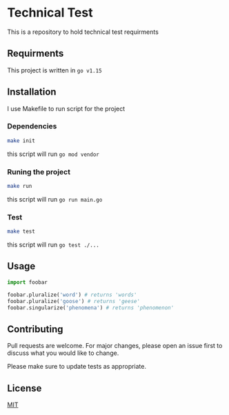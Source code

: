 # Technical Test

This is a repository to hold technical test requirments

## Requirments

This project is written in `go v1.15`

## Installation

I use Makefile to run script for the project

### Dependencies

```bash
make init
```
this script will run `go mod vendor`

### Runing the project

```bash
make run
```
this script will run `go run main.go`

### Test

```bash
make test
```
this script will run `go test ./...`


## Usage

```python
import foobar

foobar.pluralize('word') # returns 'words'
foobar.pluralize('goose') # returns 'geese'
foobar.singularize('phenomena') # returns 'phenomenon'
```

## Contributing
Pull requests are welcome. For major changes, please open an issue first to discuss what you would like to change.

Please make sure to update tests as appropriate.

## License
[MIT](https://choosealicense.com/licenses/mit/)